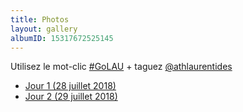 ```yaml
---
title: Photos
layout: gallery
albumID: 15317672525145
---
```


Utilisez le mot-clic [#GoLAU](https://www.instagram.com/explore/tags/golau/) + taguez [@athlaurentides](https://www.instagram.com/athlaurentides)

* [Jour 1 (28 juillet 2018)](2018/jour-1)
* [Jour 2 (29 juillet 2018)](2018/jour-2)
<!--* [Jour 3 (30 juillet 2018)](2018/jour-3)-->
<!--* [Jour 4 (31 juillet 2018)](2018/jour-4)-->
